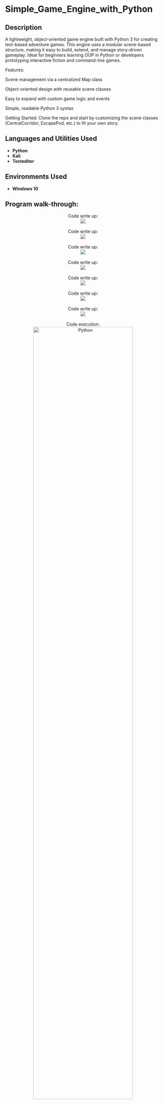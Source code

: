 <h1>Simple_Game_Engine_with_Python</h1>

<h2>Description</h2>
A lightweight, object-oriented game engine built with Python 3 for creating text-based adventure games. This engine uses a modular scene-based structure, making it easy to build, extend, and manage story-driven gameplay. Ideal for beginners learning OOP in Python or developers prototyping interactive fiction and command-line games.

Features:

Scene management via a centralized Map class

Object-oriented design with reusable scene classes

Easy to expand with custom game logic and events

Simple, readable Python 3 syntax

Getting Started: Clone the repo and start by customizing the scene classes (CentralCorridor, EscapePod, etc.) to fit your own story.
<br />

<h2>Languages and Utilities Used</h2>

- <b>Python</b>
- <b>Kali</b>
- <b>Texteditor</b>

<h2>Environments Used </h2>

- <b>Windows 10</b>

<h2>Program walk-through:</h2>

<p align="center">
Code write up: <br/>
<img src="https://imgur.com/m1zHXoB.png="Python"/>
<br />
<br />
Code write up: <br/>
<img src="https://imgur.com/fbV4oss.png="Python"/>
<br />
<br />
Code write up: <br/>
<img src="https://imgur.com/U1rqUK4.png="Python"/>
<br />
<br />
Code write up: <br/>
<img src="https://imgur.com/I1djt9G.png="Python"/>
<br />
<br />
Code write up: <br/>
<img src="https://imgur.com/qMFb4Xo.png="Python"/>
<br />
<br />
Code write up: <br/>
<img src="https://imgur.com/qtHhglM.png="Python"/>
<br />
<br />
Code write up: <br/>
<img src="https://imgur.com/YRe5MaF.png="Python"/>
<br />
<br />
Code execution: <br/>
<img src="https://imgur.com/w7rxaqr.png" height="80%" width="80%" alt="Python"/>
</p>

<!--
 ```diff
- text in red
+ text in green
! text in orange
# text in gray
@@ text in purple (and bold)@@
```
--!>
